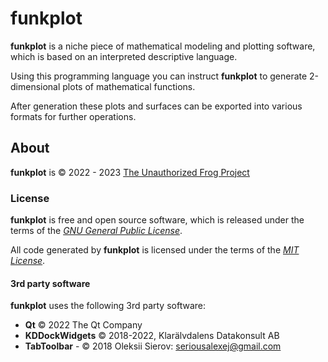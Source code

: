 # funkplot

**funkplot** is a niche piece of mathematical modeling and plotting software, which is based on an interpreted descriptive language.

Using this programming language you can instruct **funkplot** to generate 2-dimensional plots of mathematical functions. 

After generation these plots and surfaces can be exported into various formats for further operations.

## About

**funkplot** is © 2022 - 2023 [The Unauthorized Frog Project](https://www.facebook.com/TheUnauthorizedFrog/) 

### License

**funkplot** is free and open source software, which is released under the terms of the *[GNU General Public License](https://opensource.org/licenses/GPL-3.0)*.

All code generated by **funkplot** is licensed under the terms of the *[MIT License](https://opensource.org/licenses/MIT)*.

#### 3rd party software

**funkplot** uses the following 3rd party software:

- **Qt** © 2022 The Qt Company
- **KDDockWidgets** © 2018-2022, Klarälvdalens Datakonsult AB
- **TabToolbar** - © 2018 Oleksii Sierov: <seriousalexej@gmail.com>